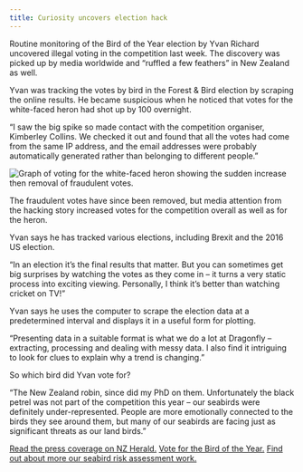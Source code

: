 ```yaml
---
title: Curiosity uncovers election hack
---
```

Routine monitoring of the Bird of the Year election by Yvan Richard uncovered illegal voting in the competition last week. The discovery was picked up by media worldwide and “ruffled a few feathers” in New Zealand as well.

<!--more-->

Yvan was tracking the votes by bird in the Forest & Bird election by scraping the online results. He became suspicious when he noticed that votes for the white-faced heron had shot up by 100 overnight.

“I saw the big spike so made contact with the competition organiser, Kimberley Collins. We checked it out and found that all the votes had come from the same IP address, and the email addresses were probably automatically generated rather than belonging to different people.”

![Graph of voting for the white-faced heron showing the sudden increase then removal of fraudulent votes.](/news/2017-10-15-white-faced-heron-votes.jpg)

The fraudulent votes have since been removed, but media attention from the hacking story increased votes for the competition overall as well as for the heron.

Yvan says he has tracked various elections, including Brexit and the 2016 US election.

“In an election it’s the final results that matter. But you can sometimes get big surprises by watching the votes as they come in – it turns a very static process into exciting viewing. Personally, I think it’s better than watching cricket on TV!”

Yvan says he uses the computer to scrape the election data at a predetermined interval and displays it in a useful form for plotting.

“Presenting data in a suitable format is what we do a lot at Dragonfly – extracting, processing and dealing with messy data. I also find it intriguing to look for clues to explain why a trend is changing.”

So which bird did Yvan vote for?

“The New Zealand robin, since did my PhD on them. Unfortunately the black petrel was not part of the competition this year – our seabirds were definitely under-represented. People are more emotionally connected to the birds they see around them, but many of our seabirds are facing just as significant threats as our land birds.”

[Read the press coverage on NZ Herald.](http://www.nzherald.co.nz/nz/news/article.cfm?c_id=1&objectid=11931731)
[Vote for the Bird of the Year.](https://www.birdoftheyear.org.nz/)
[Find out about more our seabird risk assessment work.](https://www.dragonfly.co.nz/work/seabird-risk.html)
